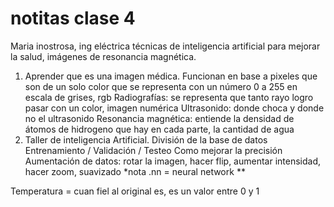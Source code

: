 # notitas clase 4
Maria inostrosa, ing eléctrica técnicas de inteligencia artificial para mejorar la salud, imágenes de resonancia magnética.
1.	 Aprender que es una imagen médica.
Funcionan en base a pixeles que son de un solo color que se representa con un número 
0 a 255 en escala de grises, rgb 
Radiografías: se representa que tanto rayo logro pasar con un color, imagen numérica
Ultrasonido: donde choca y donde no el ultrasonido 
Resonancia magnética: entiende la densidad de átomos de hidrogeno que hay en cada parte, la cantidad de agua 
2.	 Taller de inteligencia Artificial. 
División de la base de datos 
Entrenamiento / Validación / Testeo
Como mejorar la precisión
Aumentación de datos: rotar la imagen, hacer flip, aumentar intensidad, hacer zoom, suavizado 
*nota .nn = neural network **

Temperatura = cuan fiel al original es, es un valor entre 0 y 1
